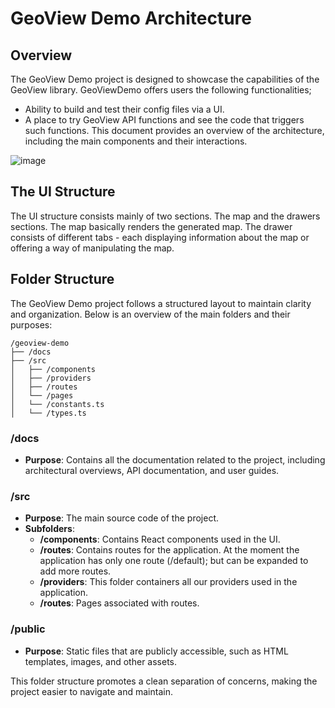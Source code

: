 # GeoView Demo Architecture

## Overview

The GeoView Demo project is designed to showcase the capabilities of the GeoView library. 
GeoViewDemo offers users the following functionalities;
- Ability to build and test their config files via a UI.
- A place to try GeoView API functions and see the code that triggers such functions.
This document provides an overview of the architecture, including the main components and their interactions.

![image](https://github.com/user-attachments/assets/b971db56-442c-4a90-987c-3204e5eed9ef)


## The UI Structure

The UI structure consists mainly of two sections. The map and the drawers sections.
The map basically renders the generated map.
The drawer consists of different tabs - each displaying information about the map or offering a way of manipulating the map.

## Folder Structure

The GeoView Demo project follows a structured layout to maintain clarity and organization. Below is an overview of the main folders and their purposes:

```
/geoview-demo
├── /docs
├── /src
│   ├── /components
│   ├── /providers
│   ├── /routes
│   └── /pages
│   └── /constants.ts
│   └── /types.ts
```

### /docs
- **Purpose**: Contains all the documentation related to the project, including architectural overviews, API documentation, and user guides.

### /src
- **Purpose**: The main source code of the project.
- **Subfolders**:
    - **/components**: Contains React components used in the UI.
    - **/routes**: Contains routes for the application. At the moment the application has only one route (/default); but can be expanded to add more routes.
    - **/providers**: This folder containers all our providers used in the application.
    - **/routes**: Pages associated with routes.

### /public
- **Purpose**: Static files that are publicly accessible, such as HTML templates, images, and other assets.

This folder structure promotes a clean separation of concerns, making the project easier to navigate and maintain.





































